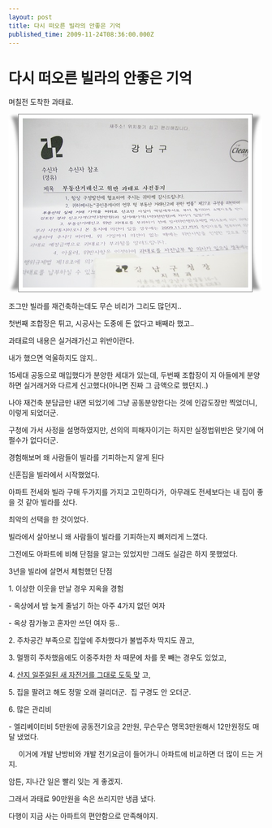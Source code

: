```yaml
---
layout: post
title: 다시 떠오른 빌라의 안좋은 기억
published_time: 2009-11-24T08:36:00.000Z
---
```


# 다시 떠오른 빌라의 안좋은 기억


며칠전 도착한 과태료.

![](../pds/200911/19/80/a0109780_4b051fe9b7752.jpg)

조그만 빌라를 재건축하는데도 무슨 비리가 그리도 많던지..

첫번째 조합장은 튀고, 시공사는 도중에 돈 없다고 배째라 했고..

과태료의 내용은 실거래가신고 위반이란다.

내가 했으면 억울하지도 않지..

15세대 공동으로 매입했다가 분양한 세대가 있는데, 두번째 조합장이 지 아들에게 분양하면 실거래거와 다르게 신고했다(아니면 진짜 그 금액으로 했던지..)

나야 재건축 분담금만 내면 되었기에 그냥 공동분양한다는 것에 인감도장만 찍었더니, 이렇게 되었더군.

구청에 가서 사정을 설명하였지만, 선의의 피해자이기는 하지만 실정법위반은 맞기에 어쩔수가 없다더군.

경험해보며 왜 사람들이 빌라를 기피하는지 알게 된다

신혼집을 빌라에서 시작했었다.

아파트 전세와 빌라 구매 두가지를 가지고 고민하다가,  아무래도 전세보다는 내 집이 좋을 것 같아 빌라를 샀다.

최악의 선택을 한 것이었다.

빌라에서 살아보니 왜 사람들이 빌라를 기피하는지 뼈저리게 느꼈다.

그전에도 아파트에 비해 단점을 알고는 있었지만 그래도 실감은 하지 못했었다.

3년을 빌라에 살면서 체험했던 단점

1\. 이상한 이웃을 만날 경우 지옥을 경험

\- 옥상에서 밤 늦게 줄넘기 하는 아주 4가지 없던 여자

\- 옥상 잠가놓고 혼자만 쓰던 여자 등..

2\. 주차공간 부족으로 집앞에 주차했다가 불법주차 딱지도 끊고,

3\. 멀쩡히 주차했음에도 이중주차한 차 때문에 차를 못 빼는 경우도 있었고,

4\. [산지 일주일된 새 자전거를 그대로 도둑 맞](../6166910.html) 고,

5\. 집을 팔려고 해도 정말 오래 걸리더군.  집 구경도 안 오더군.

6\. 많은 관리비

\- 엘리베이터비 5만원에 공동전기요금 2만원, 무슨무슨 명목3만원해서 12만원정도 매달 냈었다.

     이거에 개발 난방비와 개발 전기요금이 들어가니 아파트에 비교하면 더 많이 드는 거지.

암튼, 지나간 일은 빨리 잊는 게 좋겠지.

그래서 과태료 90만원을 속은 쓰리지만 냉큼 냈다.

다행이 지금 사는 아파트의 편안함으로 만족해야지.

